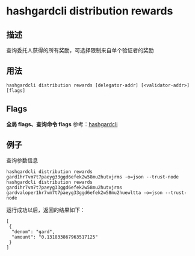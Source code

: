 # hashgardcli distribution rewards

## 描述

查询委托人获得的所有奖励，可选择限制来自单个验证者的奖励

## 用法

```
hashgardcli distribution rewards [delegator-addr] [<validator-addr>] [flags]
```

## Flags

**全局 flags、查询命令 flags** 参考：[hashgardcli](../README.md)

## 例子

查询参数信息

```
hashgardcli distribution rewards gard1hr7vm7t7paeyg33ggd6efek2w58mu2hutvjrms -o=json --trust-node
hashgardcli distribution rewards gard1hr7vm7t7paeyg33ggd6efek2w58mu2hutvjrms gardvaloper1hr7vm7t7paeyg33ggd6efek2w58mu2huewltta -o=json --trust-node
```

运行成功以后，返回的结果如下：

```
[
 {
  "denom": "gard",
  "amount": "0.131833867963517125"
 }
]
```
